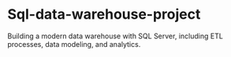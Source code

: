 # Sql-data-warehouse-project
Building a modern data warehouse with SQL Server, including ETL processes, data modeling, and analytics.
